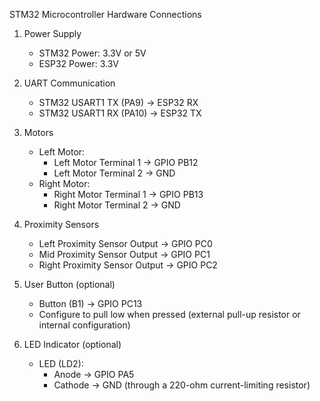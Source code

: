 STM32 Microcontroller Hardware Connections

1. Power Supply
   - STM32 Power: 3.3V or 5V
   - ESP32 Power: 3.3V

2. UART Communication
   - STM32 USART1 TX (PA9) -> ESP32 RX
   - STM32 USART1 RX (PA10) -> ESP32 TX

3. Motors
   - Left Motor:
     - Left Motor Terminal 1 -> GPIO PB12
     - Left Motor Terminal 2 -> GND
   - Right Motor:
     - Right Motor Terminal 1 -> GPIO PB13
     - Right Motor Terminal 2 -> GND

4. Proximity Sensors
   - Left Proximity Sensor Output -> GPIO PC0
   - Mid Proximity Sensor Output -> GPIO PC1
   - Right Proximity Sensor Output -> GPIO PC2

5. User Button (optional)
   - Button (B1) -> GPIO PC13
   - Configure to pull low when pressed (external pull-up resistor or internal configuration)

6. LED Indicator (optional)
   - LED (LD2):
     - Anode -> GPIO PA5
     - Cathode -> GND (through a 220-ohm current-limiting resistor)
